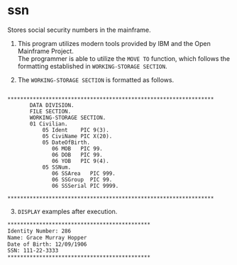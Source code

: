 # ssn
Stores social security numbers in the mainframe.

1. This program utilizes modern tools provided by IBM and the Open Mainframe Project. \
The programmer is able to utilize the ```MOVE TO``` function, which follows the formatting established in ```WORKING-STORAGE SECTION```.

2. The ```WORKING-STORAGE SECTION``` is formatted as follows.
```cobol
      *****************************************************************
       DATA DIVISION. 
       FILE SECTION. 
       WORKING-STORAGE SECTION. 
       01 Civilian.
           05 Ident    PIC 9(3).
           05 CiviName PIC X(20).
           05 DateOfBirth.
              06 MOB   PIC 99.
              06 DOB   PIC 99.
              06 YOB   PIC 9(4).
           05 SSNum.
              06 SSArea   PIC 999.
              06 SSGroup  PIC 99.
              06 SSSerial PIC 9999.
      *****************************************************************
```
3. ```DISPLAY``` examples after execution.
```bash
*********************************************
Identity Number: 286
Name: Grace Murray Hopper
Date of Birth: 12/09/1906
SSN: 111-22-3333
*********************************************
```
